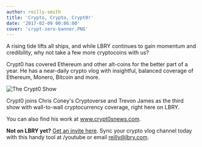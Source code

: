 ```yaml
---
author: reilly-smith
title: 'Crypto, Crypto, Crypt0!'
date: '2017-02-09 00:06:00'
cover: 'crypt-zero-banner.PNG'
---
```


A rising tide lifts all ships, and while LBRY continues to gain momentum and credibility, why not take a few more cryptocoins with us?

Crypt0 has covered Ethereum and other alt-coins for the better part of a year. He has a near-daily crypto vlog with insightful, balanced coverage of Ethereum, Monero, Bitcoin and more.

![The Crypt0 Show](/img/news/crypt-zero-inline.PNG)

Crypt0 joins Chris Coney's Cryptoverse and Trevon James as the third show with wall-to-wall cryptocurrency coverage, right here on LBRY.

You can also find his work at www.crypt0snews.com.

**Not on LBRY yet?** [Get an invite here](/get). Sync your crypto vlog channel today with this handy tool at /youtube or email [reilly@lbry.com](mailto:reilly@lbry.com).
